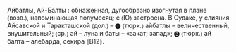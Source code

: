 ---
---

Айбатлы, Ай-Балты
: обнаженная, дугообразно изогнутая в плане ⦅возв.⦆, напоминающая полумесяц; с ⦅Ю⦆ застроена. В Судаке, у слияния Айсавской и Таракташской ⦅дол.⦆ – ❶ ⦅тюрк.⦆ айбатлы – величественный, внушительный; ⦅ср.⦆ ай – луна и баты – «закат; запад»; ❷ ⦅тюрк.⦆ ай балта – алебарда, секира ⦃В12⦄.
